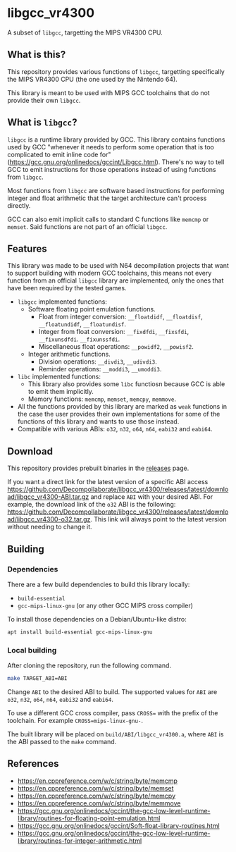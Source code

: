 # libgcc_vr4300

A subset of `libgcc`, targetting the MIPS VR4300 CPU.

## What is this?

This repository provides various functions of `libgcc`, targetting specifically
the MIPS VR4300 CPU (the one used by the Nintendo 64).

This library is meant to be used with MIPS GCC toolchains that do not provide
their own `libgcc`.

## What is `libgcc`?

`libgcc` is a runtime library provided by GCC. This library contains functions
used by GCC "whenever it needs to perform some operation that is too
complicated to emit inline code for"
(<https://gcc.gnu.org/onlinedocs/gccint/Libgcc.html>). There's no way to tell
GCC to emit instructions for those operations instead of using functions from
`libgcc`.

Most functions from `libgcc` are software based instructions for performing
integer and float arithmetic that the target architecture can't process
directly.

GCC can also emit implicit calls to standard C functions like `memcmp` or
`memset`. Said functions are not part of an official `libgcc`.

## Features

This library was made to be used with N64 decompilation projects that want to
support building with modern GCC toolchains, this means not every function from
an official `libgcc` library are implemented, only the ones that have been
required by the tested games.

- `libgcc` implemented functions:
  - Software floating point emulation functions.
    - Float from integer conversion: `__floatdidf`, `__floatdisf`,
      `__floatundidf`, `__floatundisf`.
    - Integer from float conversion: `__fixdfdi`, `__fixsfdi`, `__fixunsdfdi`.
      `__fixunssfdi`.
    - Miscellaneous float operations: `__powidf2`, `__powisf2`.
  - Integer arithmetic functions.
    - Division operations: `__divdi3`, `__udivdi3`.
    - Reminder operations: `__moddi3`, `__umoddi3`.
- `libc` implemented functions:
  - This library also provides some `libc` functiosn because GCC is able to
    emit them implicitly.
  - Memory functions: `memcmp`, `memset`, `memcpy`, `memmove`.
- All the functions provided by this library are marked as `weak` functions in
  the case the user provides their own implementations for some of the
  functions of this library and wants to use those instead.
- Compatible with various ABIs: `o32`, `n32`, `o64`, `n64`, `eabi32` and
  `eabi64`.

## Download

This repository provides prebuilt binaries in the
[releases](https://github.com/Decompollaborate/libgcc_vr4300/releases) page.

If you want a direct link for the latest version of a specific ABI access
<https://github.com/Decompollaborate/libgcc_vr4300/releases/latest/download/libgcc_vr4300-ABI.tar.gz>
and replace `ABI` with your desired ABI. For example, the download link of the
`o32` ABI is the following:
<https://github.com/Decompollaborate/libgcc_vr4300/releases/latest/download/libgcc_vr4300-o32.tar.gz>.
This link will always point to the latest version without needing to change it.

## Building

### Dependencies

There are a few build dependencies to build this library locally:

- `build-essential`
- `gcc-mips-linux-gnu` (or any other GCC MIPS cross compiler)

To install those dependencies on a Debian/Ubuntu-like distro:

```bash
apt install build-essential gcc-mips-linux-gnu
```

### Local building

After cloning the repository, run the following command.

```bash
make TARGET_ABI=ABI
```

Change `ABI` to the desired ABI to build. The supported values for `ABI` are
`o32`, `n32`, `o64`, `n64`, `eabi32` and `eabi64`.

To use a different GCC cross compiler, pass `CROSS=` with the prefix of the
toolchain. For example `CROSS=mips-linux-gnu-`.

The built library will be placed on `build/ABI/libgcc_vr4300.a`, where `ABI` is
the ABI passed to the `make` command.

## References

- <https://en.cppreference.com/w/c/string/byte/memcmp>
- <https://en.cppreference.com/w/c/string/byte/memset>
- <https://en.cppreference.com/w/c/string/byte/memcpy>
- <https://en.cppreference.com/w/c/string/byte/memmove>
- <https://gcc.gnu.org/onlinedocs/gccint/the-gcc-low-level-runtime-library/routines-for-floating-point-emulation.html>
- <https://gcc.gnu.org/onlinedocs/gccint/Soft-float-library-routines.html>
- <https://gcc.gnu.org/onlinedocs/gccint/the-gcc-low-level-runtime-library/routines-for-integer-arithmetic.html>
